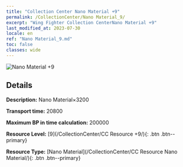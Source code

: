 ```yaml
---
title: "Collection Center Nano Material +9"
permalink: /CollectionCenter/Nano Material_9/
excerpt: "Wing Fighter Collection CenterNano Material +9"
last_modified_at: 2023-07-30
locale: en
ref: "Nano Material_9.md"
toc: false
classes: wide
---
```



![Nano Material +9](/images/cc/CC_Nano_Material_6.png)

## Details

  **Description:** Nano Material×3200

  **Transport time:** 20800

  **Maximum BP in time calculation:** 200000

  **Resource Level:** [9](/CollectionCenter/CC Resource +9/){: .btn .btn--primary}

  **Resource Type:** [Nano Material](/CollectionCenter/CC Resource Nano Material/){: .btn .btn--primary}

